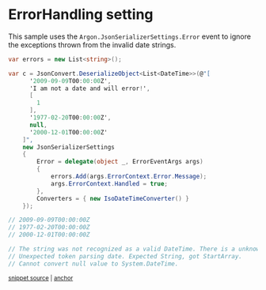 # ErrorHandling setting

This sample uses the `Argon.JsonSerializerSettings.Error` event to ignore the exceptions thrown from the invalid date strings.

<!-- snippet: ErrorHandlingEventUsage -->
<a id='snippet-errorhandlingeventusage'></a>
```cs
var errors = new List<string>();

var c = JsonConvert.DeserializeObject<List<DateTime>>(@"[
      '2009-09-09T00:00:00Z',
      'I am not a date and will error!',
      [
        1
      ],
      '1977-02-20T00:00:00Z',
      null,
      '2000-12-01T00:00:00Z'
    ]",
    new JsonSerializerSettings
    {
        Error = delegate(object _, ErrorEventArgs args)
        {
            errors.Add(args.ErrorContext.Error.Message);
            args.ErrorContext.Handled = true;
        },
        Converters = { new IsoDateTimeConverter() }
    });

// 2009-09-09T00:00:00Z
// 1977-02-20T00:00:00Z
// 2000-12-01T00:00:00Z

// The string was not recognized as a valid DateTime. There is a unknown word starting at index 0.
// Unexpected token parsing date. Expected String, got StartArray.
// Cannot convert null value to System.DateTime.
```
<sup><a href='/src/Tests/Documentation/Samples/Serializer/ErrorHandlingEvent.cs#L33-L63' title='Snippet source file'>snippet source</a> | <a href='#snippet-errorhandlingeventusage' title='Start of snippet'>anchor</a></sup>
<!-- endSnippet -->
